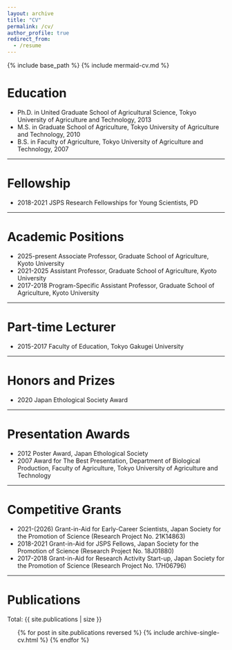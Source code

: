 ```yaml
---
layout: archive
title: "CV"
permalink: /cv/
author_profile: true
redirect_from:
  - /resume
---
```


{% include base_path %}
{% include mermaid-cv.md %}

# Education

* Ph.D. in United Graduate School of Agricultural Science, Tokyo University of Agriculture and Technology, 2013
* M.S. in Graduate School of Agriculture, Tokyo University of Agriculture and Technology, 2010  
* B.S. in Faculty of Agriculture, Tokyo University of Agriculture and Technology, 2007  

---

# Fellowship

* 2018-2021     JSPS Research Fellowships for Young Scientists, PD  

---

# Academic Positions

* 2025-present  Associate Professor, Graduate School of Agriculture, Kyoto University
* 2021-2025     Assistant Professor, Graduate School of Agriculture, Kyoto University
* 2017-2018     Program-Specific Assistant Professor, Graduate School of Agriculture, Kyoto University  

---

# Part-time Lecturer

* 2015-2017     Faculty of Education, Tokyo Gakugei University  

---

# Honors and Prizes

* 2020     Japan Ethological Society Award  

---

# Presentation Awards

* 2012     Poster Award, Japan Ethological Society  
* 2007     Award for The Best Presentation, Department of Biological Production, Faculty of Agriculture, Tokyo University of Agriculture and Technology  

---

# Competitive Grants

* 2021-(2026) Grant-in-Aid for Early-Career Scientists, Japan Society for the Promotion of Science (Research Project No. 21K14863)
* 2018-2021   Grant-in-Aid for JSPS Fellows, Japan Society for the Promotion of Science (Research Project No. 18J01880)  
* 2017-2018   Grant-in-Aid for Research Activity Start-up, Japan Society for the Promotion of Science (Research Project No. 17H06796)

---

# Publications

Total: {{ site.publications | size }}

<ul>{% for post in site.publications reversed %}
    {% include archive-single-cv.html %}
  {% endfor %}</ul>
